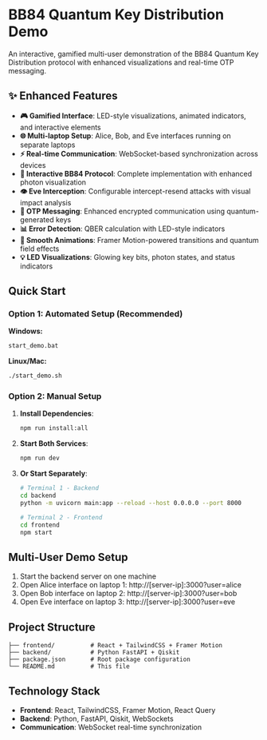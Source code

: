# BB84 Quantum Key Distribution Demo

An interactive, gamified multi-user demonstration of the BB84 Quantum Key Distribution protocol with enhanced visualizations and real-time OTP messaging.

## ✨ Enhanced Features

- **🎮 Gamified Interface**: LED-style visualizations, animated indicators, and interactive elements
- **🌐 Multi-laptop Setup**: Alice, Bob, and Eve interfaces running on separate laptops
- **⚡ Real-time Communication**: WebSocket-based synchronization across devices
- **🔬 Interactive BB84 Protocol**: Complete implementation with enhanced photon visualization
- **👁️ Eve Interception**: Configurable intercept-resend attacks with visual impact analysis
- **🔐 OTP Messaging**: Enhanced encrypted communication using quantum-generated keys
- **📊 Error Detection**: QBER calculation with LED-style indicators
- **🎨 Smooth Animations**: Framer Motion-powered transitions and quantum field effects
- **💡 LED Visualizations**: Glowing key bits, photon states, and status indicators

## Quick Start

### Option 1: Automated Setup (Recommended)
**Windows:**
```bash
start_demo.bat
```

**Linux/Mac:**
```bash
./start_demo.sh
```

### Option 2: Manual Setup
1. **Install Dependencies**:
   ```bash
   npm run install:all
   ```

2. **Start Both Services**:
   ```bash
   npm run dev
   ```

3. **Or Start Separately**:
   ```bash
   # Terminal 1 - Backend
   cd backend
   python -m uvicorn main:app --reload --host 0.0.0.0 --port 8000
   
   # Terminal 2 - Frontend  
   cd frontend
   npm start
   ```

## Multi-User Demo Setup

1. Start the backend server on one machine
2. Open Alice interface on laptop 1: http://[server-ip]:3000?user=alice
3. Open Bob interface on laptop 2: http://[server-ip]:3000?user=bob
4. Open Eve interface on laptop 3: http://[server-ip]:3000?user=eve

## Project Structure

```
├── frontend/          # React + TailwindCSS + Framer Motion
├── backend/           # Python FastAPI + Qiskit
├── package.json       # Root package configuration
└── README.md          # This file
```

## Technology Stack

- **Frontend**: React, TailwindCSS, Framer Motion, React Query
- **Backend**: Python, FastAPI, Qiskit, WebSockets
- **Communication**: WebSocket real-time synchronization

